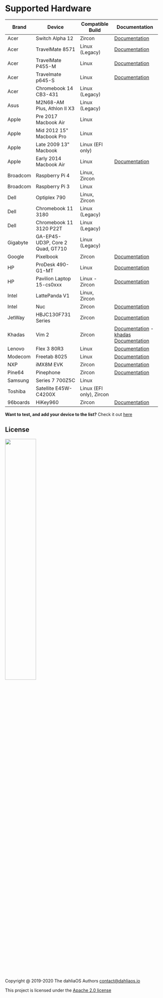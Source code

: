 # Supported Hardware

| Brand         | Device         | Compatible Build | Documentation      |      
| -----------  | -----------  | ----------- | ----------- |  
|Acer|Switch Alpha 12|Zircon|[Documentation](https://fuchsia.dev/docs/development/hardware/acer12.md)| 
|Acer|TravelMate 8571|Linux (Legacy)|[Documentation](hardware/Acer/TravelMate-8571.md)| 
|Acer|TravelMate P455-M|Linux|[Documentation](hardware/Acer/TravelMate-P455-M.md)| 
|Acer|Travelmate p645-S|Linux|[Documentation](hardware/Acer/TravelMate-P645-S.md)|
|Acer|Chromebook 14 CB3-431|Linux (Legacy)|
|Asus|M2N68-AM Plus, Athlon II X3|Linux (Legacy)|
|Apple|Pre 2017 Macbook Air|Linux|
|Apple|Mid 2012 15" Macbook Pro|Linux|
|Apple|Late 2009 13" Macbook|Linux (EFI only)|
|Apple|Early 2014 Macbook Air|Linux|[Documentation](hardware/Apple/Macbook-air-early-2014.md)|
|Broadcom|Raspberry Pi 4|Linux, Zircon|
|Broadcom|Raspberry Pi 3|Linux|
|Dell|Optiplex 790|Linux, Zircon|
|Dell|Chromebook 11 3180|Linux (Legacy)|
|Dell|Chromebook 11 3120 P22T|Linux (Legacy)|
|Gigabyte|GA-EP45-UD3P, Core 2 Quad, GT710|Linux (Legacy)|
|Google|Pixelbook|Zircon|[Documentation](https://fuchsia.dev/docs/development/hardware/pixelbook.md)| 
|HP|ProDesk 490-G1-MT|Linux|[Documentation](hardware/HP/ProDesk-490-G1-MT.md)| 
|HP|Pavilion Laptop 15-cs0xxx|Linux - Zircon|[Documentation](hardware/HP/Pavilion-Laptop-15-cs0xxx.md)| 
|Intel|LattePanda V1|Linux, Zircon|
|Intel|Nuc|Zircon|[Documentation](https://fuchsia.dev/docs/development/hardware/developing_on_nuc.md)| 
|JetWay|HBJC130F731 Series|Zircon|[Documentation](https://fuchsia.dev/fuchsia-src/development/hardware/toulouse)| 
|Khadas|Vim 2|Zircon|[Documentation](https://fuchsia.dev/docs/development/hardware/khadas-vim) - [khadas Documentation](https://docs.khadas.com/vim2/BuildFuchsia.html)| 
|Lenovo|Flex 3 80R3|Linux|[Documentation](hardware/Lenovo/Flex-3-80R3.md)| 
|Modecom|Freetab 8025|Linux|[Documentation](hardware/Modecom/Freetab-8025.md)| 
|NXP|iMX8M EVK|Zircon|[Documentation](https://fuchsia.dev/fuchsia-src/development/hardware/imx8mevk)| 
|Pine64|Pinephone|Zircon|[Documentation](hardware/pine64/Pinephone.md)| 
|Samsung|Series 7 700Z5C|Linux|
|Toshiba|Satellite E45W-C4200X|Linux (EFI only), Zircon|
|96boards|HiKey960|Zircon|[Documentation](https://fuchsia.dev/fuchsia-src/development/hardware/hikey960)| 

**Want to test, and add your device to the list?** Check it out [here](.github/CONTRIBUTING.md#supported-devices)

## License

<p align="left">
  <img width="45%" src="https://github.com/dahlia-os/brand/blob/master/Logo%20SVGs/dahliaOS%20logo%20with%20text%20(drop%20shadow).svg"
</p>

Copyright @ 2019-2020 The dahliaOS Authors contact@dahliaos.io

This project is licensed under the [Apache 2.0 license](LICENSE)
